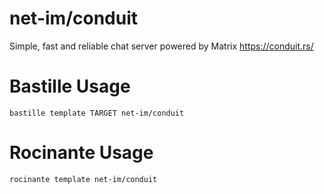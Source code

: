# net-im/conduit
Simple, fast and reliable chat server powered by Matrix
https://conduit.rs/

# Bastille Usage
```shell
bastille template TARGET net-im/conduit
```

# Rocinante Usage
```shell
rocinante template net-im/conduit
```
